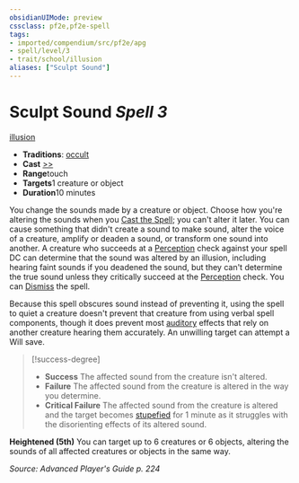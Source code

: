 ```yaml
---
obsidianUIMode: preview
cssclass: pf2e,pf2e-spell
tags:
- imported/compendium/src/pf2e/apg
- spell/level/3
- trait/school/illusion
aliases: ["Sculpt Sound"]
---
```

# Sculpt Sound *Spell 3*   
[illusion](illusion.md)  

- **Traditions**: [occult](occult.md)
- **Cast** [>>](chapter-9-playing-the-game.md#Actions "Two-Action") 
- **Range**touch
- **Targets**1 creature or object
- **Duration**10 minutes

You change the sounds made by a creature or object. Choose how you're altering the sounds when you [Cast the Spell](cast-a-spell.md); you can't alter it later. You can cause something that didn't create a sound to make sound, alter the voice of a creature, amplify or deaden a sound, or transform one sound into another. A creature who succeeds at a [Perception](../skills.md#Perception) check against your spell DC can determine that the sound was altered by an illusion, including hearing faint sounds if you deadened the sound, but they can't determine the true sound unless they critically succeed at the [Perception](../skills.md#Perception) check. You can [Dismiss](dismiss.md) the spell.

Because this spell obscures sound instead of preventing it, using the spell to quiet a creature doesn't prevent that creature from using verbal spell components, though it does prevent most [auditory](auditory.md) effects that rely on another creature hearing them accurately. An unwilling target can attempt a Will save.

> [!success-degree] 
> - **Success** The affected sound from the creature isn't altered.
> - **Failure** The affected sound from the creature is altered in the way you determine.
> - **Critical Failure** The affected sound from the creature is altered and the target becomes [stupefied](conditions.md#Stupefied) for 1 minute as it struggles with the disorienting effects of its altered sound.

**Heightened (5th)** You can target up to 6 creatures or 6 objects, altering the sounds of all affected creatures or objects in the same way.

*Source: Advanced Player's Guide p. 224*